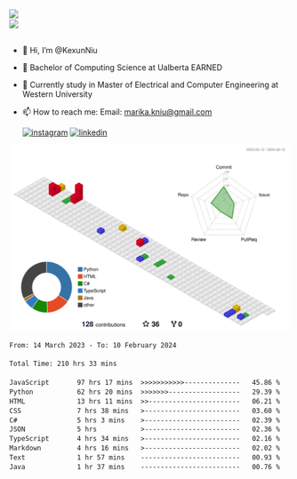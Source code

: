 <a href="https://github.com/anuraghazra/github-readme-stats">
  <img align="center" src="https://github-readme-stats.vercel.app/api?username=KexunNiu&show_icons=true" />
</a>
</br>
<a href="https://github.com/anuraghazra/github-readme-stats">
  <img align="center" src="https://github-readme-stats.vercel.app/api/top-langs/?username=KexunNiu" />
</a>

</br>
</br>

- 👋 Hi, I’m @KexunNiu
- 👀 Bachelor of Computing Science at Ualberta EARNED
- 🌱 Currently study in Master of Electrical and Computer Engineering at Western University
- 📫 How to reach me: Email: marika.kniu@gmail.com
  
  [![instagram](https://github.com/shikhar1020jais1/Git-Social/blob/master/Icons/Instagram1.png (Instagram))][1] [![linkedin](https://github.com/shikhar1020jais1/Git-Social/blob/master/Icons/LinkedIn1.png (LinkedIn))][2]

<!-- To Link your profile to the media buttons -->

[1]: https://www.instagram.com/barryn719_
[2]: https://www.linkedin.com/in/kexun-niu



![](./profile-3d-contrib/profile-gitblock.svg)

<!--START_SECTION:waka-->

```txt
From: 14 March 2023 - To: 10 February 2024

Total Time: 210 hrs 33 mins

JavaScript       97 hrs 17 mins  >>>>>>>>>>>--------------   45.86 %
Python           62 hrs 20 mins  >>>>>>>------------------   29.39 %
HTML             13 hrs 11 mins  >>-----------------------   06.21 %
CSS              7 hrs 38 mins   >------------------------   03.60 %
C#               5 hrs 3 mins    >------------------------   02.39 %
JSON             5 hrs           >------------------------   02.36 %
TypeScript       4 hrs 34 mins   >------------------------   02.16 %
Markdown         4 hrs 16 mins   >------------------------   02.02 %
Text             1 hr 57 mins    -------------------------   00.93 %
Java             1 hr 37 mins    -------------------------   00.76 %
```

<!--END_SECTION:waka-->

